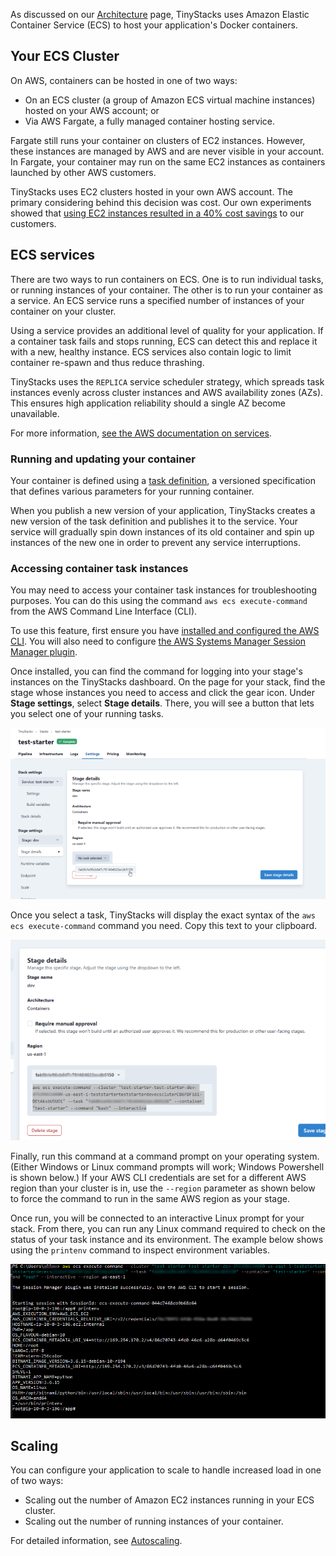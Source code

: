 As discussed on our [Architecture](architecture.md) page, TinyStacks uses Amazon Elastic Container Service (ECS) to host your application's Docker containers. 

## Your ECS Cluster 

On AWS, containers can be hosted in one of two ways: 

* On an ECS cluster (a group of Amazon ECS virtual machine instances) hosted on your AWS account; or
* Via AWS Fargate, a fully managed container hosting service. 

Fargate still runs your container on clusters of EC2 instances. However, these instances are managed by AWS and are never visible in your account. In Fargate, your container may run on the same EC2 instances as containers launched by other AWS customers. 

TinyStacks uses EC2 clusters hosted in your own AWS account. The primary considering behind this decision was cost. Our own experiments showed that <a href="https://blog.tinystacks.com/ecs-serverless-or-not-fargate-vs-ec2-clusters" target="_blank">using EC2 instances resulted in a 40% cost savings</a> to our customers. 

## ECS services

There are two ways to run containers on ECS. One is to run individual tasks, or running instances of your container. The other is to run your container as a service. An ECS service runs a specified number of instances of your container on your cluster. 

Using a service provides an additional level of quality for your application. If a container task fails and stops running, ECS can detect this and replace it with a new, healthy instance. ECS services also contain logic to limit container re-spawn and thus reduce thrashing. 

TinyStacks uses the `REPLICA` service scheduler strategy, which spreads task instances evenly across cluster instances and AWS availability zones (AZs). This ensures high application reliability should a single AZ become unavailable. 

For more information, <a href="https://docs.aws.amazon.com/AmazonECS/latest/developerguide/ecs_services.html" target="_blank">see the AWS documentation on services</a>.

### Running and updating your container

Your container is defined using a <a href="https://docs.aws.amazon.com/AmazonECS/latest/developerguide/task_definitions.html" target="_blank">task definition</a>, a versioned specification that defines various parameters for your running container. 

When you publish a new version of your application, TinyStacks creates a new version of the task definition and publishes it to the service. Your service will gradually spin down instances of its old container and spin up instances of the new one in order to prevent any service interruptions. 

### Accessing container task instances

You may need to access your container task instances for troubleshooting purposes. You can do this using the command `aws ecs execute-command` from the AWS Command Line Interface (CLI). 

To use this feature, first ensure you have <a href="https://docs.aws.amazon.com/cli/latest/userguide/cli-chap-getting-started.html" target="_blank">installed and configured the AWS CLI</a>. You will also need to configure <a href="https://docs.aws.amazon.com/systems-manager/latest/userguide/session-manager-working-with-install-plugin.html" target="_blank">the AWS Systems Manager Session Manager plugin</a>.

Once installed, you can find the command for logging into your stage's instances on the TinyStacks dashboard. On the page for your stack, find the stage whose instances you need to access and click the gear icon. Under **Stage settings**, select **Stage details**. There, you will see a button that lets you select one of your running tasks. 

![TinyStacks - select ECS task](img/select-ecs-task.png)

Once you select a task, TinyStacks will display the exact syntax of the `aws ecs execute-command` command you need. Copy this text to your clipboard. 

![TinyStacks - ECS execute command](img/ecs-task-command.png)

Finally, run this command at a command prompt on your operating system. (Either Windows or Linux command prompts will work; Windows Powershell is shown below.) If your AWS CLI credentials are set for a different AWS region than your cluster is in, use the `--region` parameter as shown below to force the command to run in the same AWS region as your stage. 

Once run, you will be connected to an interactive Linux prompt for your stack. From there, you can run any Linux command required to check on the status of your task instance and its environment. The example below shows using the `printenv` command to inspect environment variables.

![TinyStacks - ECS execute command](img/ecs-command-execution.png)

## Scaling

You can configure your application to scale to handle increased load in one of two ways: 

* Scaling out the number of Amazon EC2 instances running in your ECS cluster.
* Scaling out the number of running instances of your container. 

For detailed information, see [Autoscaling](autoscaling.md). 